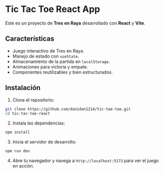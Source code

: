 # Tic Tac Toe React App

Este es un proyecto de **Tres en Raya** desarrollado con **React** y **Vite**.

## Características
- Juego interactivo de Tres en Raya.
- Manejo de estado con `useState`.
- Almacenamiento de la partida en `localStorage`.
- Animaciones para victoria y empate.
- Componentes reutilizables y bien estructurados.

## Instalación

1. Clona el repositorio:

```bash
git clone https://github.com/danidan1214/tic-tae-toe.git
cd tic-tac-toe-react
```

2. Instala las dependencias:

```bash
npm install
```

3. Inicia el servidor de desarrollo:

```bash
npm run dev
```

4. Abre tu navegador y navega a `http://localhost:5173` para ver el juego en acción.

